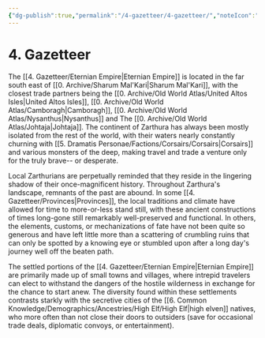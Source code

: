 ```yaml
---
{"dg-publish":true,"permalink":"/4-gazetteer/4-gazetteer/","noteIcon":""}
---
```


# 4. Gazetteer

The [[4. Gazetteer/Eternian Empire\|Eternian Empire]] is located in the far south east of [[0. Archive/Sharum Mal'Kari\|Sharum Mal'Kari]], with the closest trade partners being the [[0. Archive/Old World Atlas/United Altos Isles\|United Altos Isles]], [[0. Archive/Old World Atlas/Camboragh\|Camboragh]], [[0. Archive/Old World Atlas/Nysanthus\|Nysanthus]] and The [[0. Archive/Old World Atlas/Johtaja\|Johtaja]]. The continent of Zarthura has always been mostly isolated from the rest of the world, with their waters nearly constantly churning with [[5. Dramatis Personae/Factions/Corsairs/Corsairs\|Corsairs]] and various monsters of the deep, making travel and trade a venture only for the truly brave-- or desperate.  

Local Zarthurians are perpetually reminded that they reside in the lingering shadow of their once-magnificent history. Throughout Zarthura's landscape, remnants of the past are abound. In some [[4. Gazetteer/Provinces\|Provinces]], the local traditions and climate have allowed for time to more-or-less stand still, with these ancient constructions of times long-gone still remarkably well-preserved and functional. In others, the elements, customs, or mechanizations of fate have not been quite so generous and have left little more than a scattering of crumbling ruins that can only be spotted by a knowing eye or stumbled upon after a long day's journey well off the beaten path. 

The settled portions of the [[4. Gazetteer/Eternian Empire\|Eternian Empire]] are primarily made up of small towns and villages, where intrepid travelers can elect to withstand the dangers of the hostile wilderness in exchange for the chance to start anew. The diversity found within these settlements contrasts starkly with the secretive cities of the [[6. Common Knowledge/Demographics/Ancestries/High Elf/High Elf\|high elven]] natives, who more often than not close their doors to outsiders (save for occasional trade deals, diplomatic convoys, or entertainment). 

